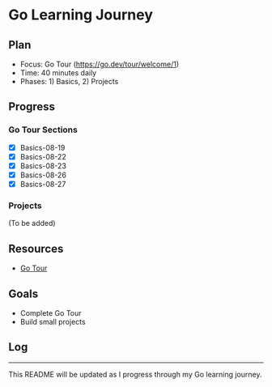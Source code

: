 # Go Learning Journey

## Plan

- Focus: Go Tour (https://go.dev/tour/welcome/1)
- Time: 40 minutes daily
- Phases: 1) Basics, 2) Projects

## Progress

### Go Tour Sections

- [X] Basics-08-19
- [X] Basics-08-22
- [X] Basics-08-23
- [X] Basics-08-26
- [X] Basics-08-27

### Projects

(To be added)

## Resources

- [Go Tour](https://go.dev/tour/welcome/1)

## Goals

- Complete Go Tour
- Build small projects

## Log

---

This README will be updated as I progress through my Go learning journey.

